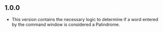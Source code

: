 ## 1.0.0

 - This version contains the necessary logic to determine if a word entered by the command window is considered a Palindrome.
